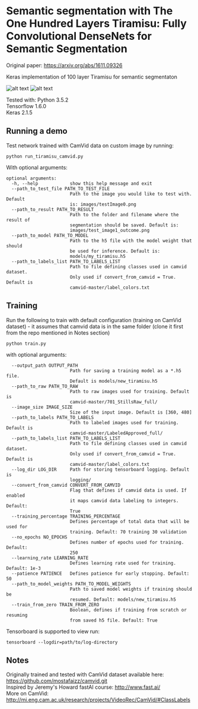 # Semantic segmentation with The One Hundred Layers Tiramisu: Fully Convolutional DenseNets for Semantic Segmentation

Original paper:
https://arxiv.org/abs/1611.09326

Keras implementation of 100 layer Tiramisu for semantic segmentaton

![alt text](https://raw.githubusercontent.com/xxmarl/100-tiramisu-keras/master/images/test_image3_small.png)
![alt text](https://raw.githubusercontent.com/xxmarl/100-tiramisu-keras/master/images/test_image3_outcome.png)

Tested with:
Python 3.5.2  
Tensorflow 1.6.0  
Keras 2.1.5  

## Running a demo
Test network trained with CamVid data on custom image by running:  
~~~
python run_tiramisu_camvid.py
~~~

With optional arguments:  
~~~
optional arguments:
  -h, --help            show this help message and exit
  --path_to_test_file PATH_TO_TEST_FILE
                        Path to the image you would like to test with. Default
                        is: images/testImage0.png
  --path_to_result PATH_TO_RESULT
                        Path to the folder and filename where the result of
                        segmentation should be saved. Default is:
                        images/test_image1_outcome.png
  --path_to_model PATH_TO_MODEL
                        Path to the h5 file with the model weight that should
                        be used for inference. Default is:
                        models/my_tiramisu.h5
  --path_to_labels_list PATH_TO_LABELS_LIST
                        Path to file defining classes used in camvid dataset.
                        Only used if convert_from_camvid = True. Default is
                        camvid-master/label_colors.txt
~~~
## Training

Run the following to train with default configuration (training on CamVid dataset) - it assumes that camvid data is in the same folder (clone it first from the repo mentioned in Notes section)
```
python train.py
```
with optional arguments:

```
  --output_path OUTPUT_PATH
                        Path for saving a training model as a *.h5 file.
                        Default is models/new_tiramisu.h5
  --path_to_raw PATH_TO_RAW
                        Path to raw images used for training. Default is
                        camvid-master/701_StillsRaw_full/
  --image_size IMAGE_SIZE
                        Size of the input image. Default is [360, 480]
  --path_to_labels PATH_TO_LABELS
                        Path to labeled images used for training. Default is
                        camvid-master/LabeledApproved_full/
  --path_to_labels_list PATH_TO_LABELS_LIST
                        Path to file defining classes used in camvid dataset.
                        Only used if convert_from_camvid = True. Default is
                        camvid-master/label_colors.txt
  --log_dir LOG_DIR     Path for storing tensorboard logging. Default is
                        logging/
  --convert_from_camvid CONVERT_FROM_CAMVID
                        Flag that defines if camvid data is used. If enabled
                        it maps camvid data labeling to integers. Default:
                        True
  --training_percentage TRAINING_PERCENTAGE
                        Defines percentage of total data that will be used for
                        training. Default: 70 training 30 validation
  --no_epochs NO_EPOCHS
                        Defines number of epochs used for training. Default:
                        250
  --learning_rate LEARNING_RATE
                        Defines learning rate used for training. Default: 1e-3
  --patience PATIENCE   Defines patience for early stopping. Default: 50
  --path_to_model_weights PATH_TO_MODEL_WEIGHTS
                        Path to saved model weights if training should be
                        resumed. Default: models/new_tiramisu.h5
  --train_from_zero TRAIN_FROM_ZERO
                        Boolean, defines if training from scratch or resuming
                        from saved h5 file. Default: True
```
Tensorboard is supported to view run:
~~~
tensorboard --logdir=path/to/log-directory
~~~

## Notes
Originally trained and tested with CamVid dataset available here: https://github.com/mostafaizz/camvid.git  
Inspired by Jeremy's Howard fastAI course: http://www.fast.ai/  
More on CamVid: http://mi.eng.cam.ac.uk/research/projects/VideoRec/CamVid/#ClassLabels
